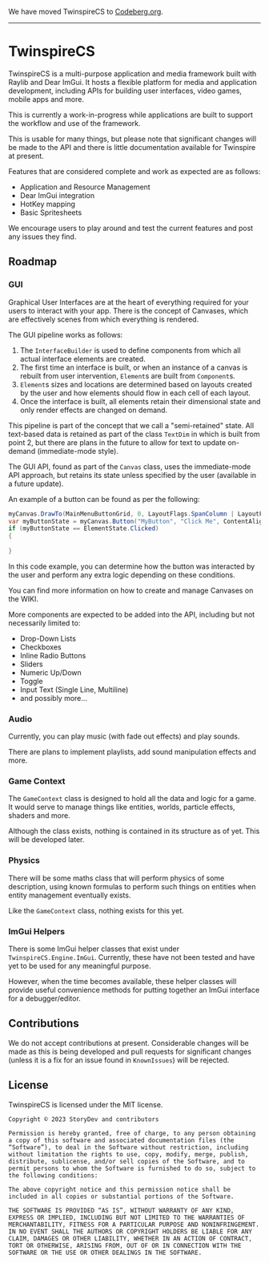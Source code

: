 We have moved TwinspireCS to [Codeberg.org](https://codeberg.org/storydev/TwinspireCS).

---

# TwinspireCS
TwinspireCS is a multi-purpose application and media framework built with Raylib and Dear ImGui. It hosts a flexible platform for media and application development, including APIs for building user interfaces, video games, mobile apps and more.

This is currently a work-in-progress while applications are built to support the workflow and use of the framework.

This is usable for many things, but please note that significant changes will be made to the API and there is little documentation available for Twinspire at present.

Features that are considered complete and work as expected are as follows:

 * Application and Resource Management
 * Dear ImGui integration
 * HotKey mapping
 * Basic Spritesheets

We encourage users to play around and test the current features and post any issues they find.

## Roadmap

### GUI
Graphical User Interfaces are at the heart of everything required for your users to interact with your app. There is the concept of Canvases, which are effectively scenes from which everything is rendered.

The GUI pipeline works as follows:

 1. The `InterfaceBuilder` is used to define components from which all actual interface elements are created.
 2. The first time an interface is built, or when an instance of a canvas is rebuilt from user intervention, `Element`s are built from `Component`s.
 3. `Element`s sizes and locations are determined based on layouts created by the user and how elements should flow in each cell of each layout.
 4. Once the interface is built, all elements retain their dimensional state and only render effects are changed on demand.

This pipeline is part of the concept that we call a "semi-retained" state. All text-based data is retained as part of the class `TextDim` in which is built from point 2, but there are plans in the future to allow for text to update on-demand (immediate-mode style).

The GUI API, found as part of the `Canvas` class, uses the immediate-mode API approach, but retains its state unless specified by the user (available in a future update).

An example of a button can be found as per the following:

```cs
myCanvas.DrawTo(MainMenuButtonGrid, 0, LayoutFlags.SpanColumn | LayoutFlags.SpanRow);
var myButtonState = myCanvas.Button("MyButton", "Click Me", ContentAlignment.Centre);
if (myButtonState == ElementState.Clicked)
{
	
}
```

In this code example, you can determine how the button was interacted by the user and perform any extra logic depending on these conditions.

You can find more information on how to create and manage Canvases on the WIKI.

More components are expected to be added into the API, including but not necessarily limited to:

 * Drop-Down Lists
 * Checkboxes
 * Inline Radio Buttons
 * Sliders
 * Numeric Up/Down
 * Toggle
 * Input Text (Single Line, Multiline)
 * and possibly more...

### Audio
Currently, you can play music (with fade out effects) and play sounds.

There are plans to implement playlists, add sound manipulation effects and more.

### Game Context
The `GameContext` class is designed to hold all the data and logic for a game. It would serve to manage things like entities, worlds, particle effects, shaders and more.

Although the class exists, nothing is contained in its structure as of yet. This will be developed later.

### Physics
There will be some maths class that will perform physics of some description, using known formulas to perform such things on entities when entity management eventually exists.

Like the `GameContext` class, nothing exists for this yet.

### ImGui Helpers
There is some ImGui helper classes that exist under `TwinspireCS.Engine.ImGui`. Currently, these have not been tested and have yet to be used for any meaningful purpose.

However, when the time becomes available, these helper classes will provide useful convenience methods for putting together an ImGui interface for a debugger/editor.

## Contributions
We do not accept contributions at present. Considerable changes will be made as this is being developed and pull requests for significant changes (unless it is a fix for an issue found in `KnownIssues`) will be rejected.

## License
TwinspireCS is licensed under the MIT license.

```
Copyright © 2023 StoryDev and contributors

Permission is hereby granted, free of charge, to any person obtaining a copy of this software and associated documentation files (the “Software”), to deal in the Software without restriction, including without limitation the rights to use, copy, modify, merge, publish, distribute, sublicense, and/or sell copies of the Software, and to permit persons to whom the Software is furnished to do so, subject to the following conditions:

The above copyright notice and this permission notice shall be included in all copies or substantial portions of the Software.

THE SOFTWARE IS PROVIDED “AS IS”, WITHOUT WARRANTY OF ANY KIND, EXPRESS OR IMPLIED, INCLUDING BUT NOT LIMITED TO THE WARRANTIES OF MERCHANTABILITY, FITNESS FOR A PARTICULAR PURPOSE AND NONINFRINGEMENT. IN NO EVENT SHALL THE AUTHORS OR COPYRIGHT HOLDERS BE LIABLE FOR ANY CLAIM, DAMAGES OR OTHER LIABILITY, WHETHER IN AN ACTION OF CONTRACT, TORT OR OTHERWISE, ARISING FROM, OUT OF OR IN CONNECTION WITH THE SOFTWARE OR THE USE OR OTHER DEALINGS IN THE SOFTWARE.

```
